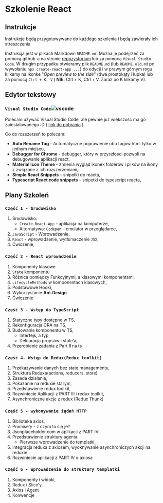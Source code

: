 # Szkolenie React 

## Instrukcje 
Instrukcje będą przygotowywane do każdego szkolenia i będą zawierały ich streszczenia.

Instrukcja jest w plikach Markdown `README.md`. Można je podejrzeć za pomocą github-a na stronie [repozystorium](https://github.com/dkrzysztof/szkolenie-react) lub za pomocą `Visual Studio Code`. 
W drugim przypadku otwieramy plik `README.md` (lub `README.old.md` po wywołaniu `npx create-react-app ...`) do edycji i w prawym górnym rogu klikamy na ikonke "_Open preview to the side_" (dwa prostokąty i lupka) lub za pomocą `Ctrl + K, V` ( **NIE**: Ctrl + K, Ctrl + V. Zaraz po K klikamy V).


## Edytor tekstowy

### ```Visual Studio Code```<span style="height:1em">![vscode](https://upload.wikimedia.org/wikipedia/commons/thumb/9/9a/Visual_Studio_Code_1.35_icon.svg/256px-Visual_Studio_Code_1.35_icon.svg.png "")</span>

Polecam używać Visual Studio Code, ale pewnie juz większość ma go zainstalowanego :D ( [link do pobrania](https://code.visualstudio.com/) ).

Co do rozszerzeń to polecam:

* **Auto Rename Tag** - Automatyczne poprawienie obu tagów html tylko w jednym miejscu,
* **Debugger for Chrome** - debugger, który w przyszłości pozwoli na debugowanie aplikacji react,
* **Material Icon Theme** - zmienia wygląd ikonek folderów i plików na ikony z związane z ich rozszerzeniami,
* **Simple React Snippets** - snipetki do reacta,
* **Typescript React code snippets** - snipetki do typescript reacta,



## Plany Szkoleń

### `Część 1 - Środowisko`
1. Środowisko:
    * `Create-React-App` - aplikacja na komputerze,
    * Alternatywa: `Codepen` - emulator w przeglądarce,
4. `JavaScript` - Wprowadzenie,
5. `React` - wprowadzenie, wytłumaczenie `JSX`,
6. Ćwiczenie,

### `Część 2 - React wprowadzenie`

1. Komponenty klasowe
2. `State` komponentu
3. Różnica pomiędzy Funkcyjnymi, a klasowymi komponentami,
4. `LifecycleMethods` w komponentach klasowych,
5. Podstawowe Hooki,
6. Wykorzystanie **Ant.Design**
7. Ćwiczenie


### `Część 3 - Wstęp do TypeScript`
1. Statyczne typy dostępne w TS,
2. Rekonfiguracja CRA na TS,
3. Budowanie komponentu w TS,
    - Interfejs, a typ,
    - Deklaracja propsów i state'a,
4. Przerobienie zadania z Part II na ts


### `Część 4- Wstęp do Redux(Redux toolkit)`
1. Przekazywanie danych bez state managementu,
2. Struktura Reduxa(actions, reducers, store)
3. Zasada działania,
4. Pokazanie na reduxie starym,
5. Przedstawienie redux toolkit,
6. Rozwiniecie Aplikacji z PART III i redux toolkit,
7. Asynchroniczne akcje z redux (Redux Thunk)
	

### `Część 5 - wykonywanie żądań HTTP`
1. Biblioteka axios,
2. Promise'y - z czym to się je?
3. Jsonplaceholder.com w aplikacji z PART IV
4. Przedstawienie struktury agenta 
    - Pierwsze wprowadzenie do templatki,
5. Integracja reduxa z axiosem, wyoknywanie asynchroniczych akcji na reduxie
6. Rozwiniecie aplikacji z PART IV o axiosa


### `Część 6 - Wprowadzenie do struktury templatki`
1. Komponenty i widoki,
2. Redux i Slice'y
3. Axios i Agent
4. Konwencje

